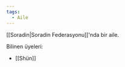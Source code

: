 ```yaml
---  
tags:  
  - Aile  
---  
```

[[Soradin|Soradin Federasyonu]]'nda bir aile.  
  
Bilinen üyeleri:  
- [[Shün]]